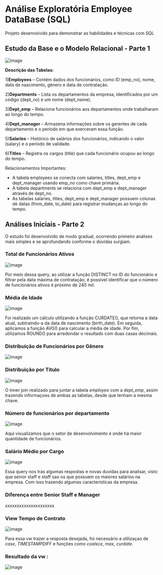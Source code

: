 # Análise Exploratória Employee DataBase (SQL)
Projeto desenvolvido para demonstrar as habilidades e técnicas com SQL

## Estudo da Base e o Modelo Relacional - Parte 1

![image](https://github.com/user-attachments/assets/1fee0b48-6dc6-4807-a502-57dc96ae691d)

**Descrição das Tabelas:**

1)**Employees** – Contém dados dos funcionários, como ID (emp_no), nome, data de nascimento, gênero e data de contratação.

2)**Departments** – Lista os departamentos da empresa, identificados por um código (dept_no) e um nome (dept_name).

3)**Dept_emp** – Relaciona funcionários aos departamentos onde trabalharam ao longo do tempo.

4)**Dept_manager** – Armazena informações sobre os gerentes de cada departamento e o período em que exerceram essa função.

5)**Salaries** – Histórico de salários dos funcionários, indicando o valor (salary) e o período de validade.

6)**Titles** – Registra os cargos (title) que cada funcionário ocupou ao longo do tempo.

 Relacionamentos Importantes:
- A tabela employees se conecta com salaries, titles, dept_emp e dept_manager usando emp_no como chave primária.
- A tabela departments se relaciona com dept_emp e dept_manager através de dept_no.
- As tabelas salaries, titles, dept_emp e dept_manager possuem colunas de datas (from_date, to_date) para registrar mudanças ao longo do tempo.

## Análises Iniciais - Parte 2
O estudo foi desenvolvido de modo gradual, ocorrendo primeiro análises mais simples e se aprofundando conforme o dúvidas surgiam. 

  ### Total de Funcionários Ativos
![image](https://github.com/user-attachments/assets/66ec2dd3-1304-4d86-b666-5a53abdef62c)

Por meio dessa query, ao utilizar a função DISTINCT no ID do funcionário e filtrar pela data máxima de contratação, é possível identificar que o número de funcionários ativos é próximo de 240 mil.

  ### Média de Idade 
  ![image](https://github.com/user-attachments/assets/81c246b3-ef8a-4c91-a5cd-1eba9fb1fffe)

Foi realizado um cálculo utilizando a função CURDATE(), que retorna a data atual, subtraindo-a da data de nascimento (birth_date). Em seguida, aplicamos a função AVG() para calcular a média de idade. Por fim, utilizamos ROUND() para arredondar o resultado com duas casas decimais.

  ### Distribuição de Funcionários por Gênero
 ![image](https://github.com/user-attachments/assets/e60a20d1-efb9-431e-9097-17737d3ffc53)

  ### Distribuição por Titulo
  ![image](https://github.com/user-attachments/assets/2c516c0f-7e09-4ba8-9922-e17c403c993c)


O inner join realizado para juntar a tabela *employee* com a *dept_emp*, assim trazendo informaçoes de ambas as tabelas, desde que tenham a mesma chave.  

 ### Número de funcionários por departamento
  ![image](https://github.com/user-attachments/assets/d8dd4895-75c1-4541-bf30-cbfea12d75b2)
  
Aqui visualizamos que o setor de desenvolvimento é onde há maior quantidade de funcionários. 

  ### Salário Médio por Cargo 
 ![image](https://github.com/user-attachments/assets/6c684911-4c7a-4842-9d09-962d0c10e85f)

Essa query nos tras algumas respostas e novas duvidas para analisar, visto que senior staff e staff sao os que possuem os maiores salários na empresa. Com isso trazendo algumas características da empresa. 

 
  ### Diferença entre Senior Staff e Manager
 xxxxxxxxxxxxxxxxxxxxx

  ### View Tempo de Contrato 
![image](https://github.com/user-attachments/assets/e1f4cea2-1151-4541-9044-f576f43e8674)

Para essa vw trazer a resposta desejada, foi necessário a utilizaçao de *case*, *TIMESTAMPDIFF* e funções como *coalsce*, *max*, *curdate*.   

### Resultado da vw : 
![image](https://github.com/user-attachments/assets/1c41a962-dd94-4d03-a170-63e4130436e1)


  

  
